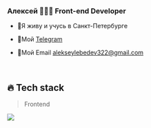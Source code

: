 ### <div align="startr">Алексей 👨🏻‍💻 Front-end Developer</div>  
  

- 👋Я живу и учусь в Санкт-Петербурге  
  

- 💬Мой [Telegram](https://t.me/nDpSmm)  
  

- 💬Мой Email alekseylebedev322@gmail.com  
  

<br/>  

<h2 align="left" id="kant0rin-stack">🔥 Tech stack</h2>

> Frontend
> 
<p align="start">
  <a href="https://skillicons.dev">
    <img src="https://skillicons.dev/icons?i=nextjs, react, redux, vue, bootstrap, css, sass, tailwind, html, js, ts," />
  </a>
</p>
